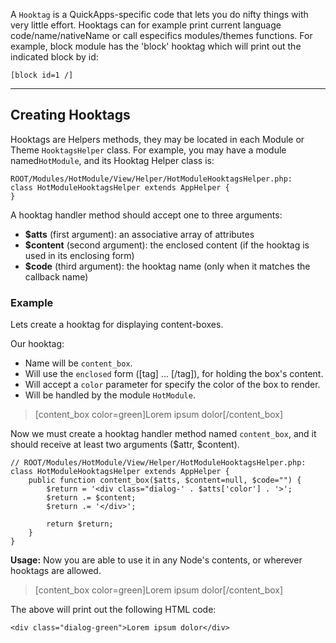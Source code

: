 A `Hooktag` is a QuickApps-specific code that lets you do nifty things with very little effort. Hooktags can for example print current language code/name/nativeName or call especifics modules/themes functions. For example, block module has the 'block' hooktag which will print out the indicated block by id:

    [block id=1 /] 

***
## Creating Hooktags

Hooktags are Helpers methods, they may be located in each Module or Theme `HooktagsHelper` class. For example, you may have a module named`HotModule`, and its Hooktag Helper class is:

    ROOT/Modules/HotModule/View/Helper/HotModuleHooktagsHelper.php:
    class HotModuleHooktagsHelper extends AppHelper {
    }

A hooktag handler method should accept one to three arguments: 

* **$atts** (first argument): an associative array of attributes
* **$content** (second argument): the enclosed content (if the hooktag is used in its enclosing form)
* **$code** (third argument): the hooktag name (only when it matches the callback name)

### Example
Lets create a hooktag for displaying content-boxes.

Our hooktag:

 * Name will be `content_box`.
 * Will use the `enclosed` form ([tag] ... [/tag]), for holding the box's content.
 * Will accept a `color` parameter for specify the color of the box to render.
 * Will be handled by the module `HotModule`.

> [content_box color=green]Lorem ipsum dolor[/content_box]

Now we must create a hooktag handler method named `content_box`, and it should receive at least two arguments ($attr, $content).

    // ROOT/Modules/HotModule/View/Helper/HotModuleHooktagsHelper.php:
    class HotModuleHooktagsHelper extends AppHelper {
        public function content_box($atts, $content=null, $code="") {
            $return = '<div class="dialog-' . $atts['color'] . '>';
            $return .= $content;
            $return .= '</div>';

            return $return;
        }
    }

**Usage:**
Now you are able to use it in any Node's contents, or wherever hooktags are allowed.


> [content_box color=green]Lorem ipsum dolor[/content_box]

The above will print out the following HTML code:

    <div class="dialog-green">Lorem ipsum dolor</div>